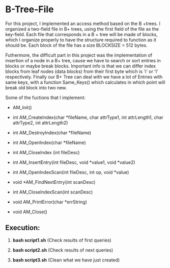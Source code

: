 # B-Tree-File
For this project, I implemented an access method based on the B +trees. I organized a two-field file in B+
trees, using the first field of the file as the key-field. Each file that corresponds
in a B + tree will be made of blocks, which I organize properly to have
the structure required to function as it should be. Each block of the file has a size
BLOCKSIZE = 512 bytes.

Futhermore, the difficult part in this project was the implementation of insertion of a node in a B+ tree, cause we have to search or sort entries in blocks or maybe break blocks. Important info is that we can differ index blocks from leaf nodes (data blocks) from their first byte which is 'i' or 'l' respectively. Finally our B+ Tree can deal with we have a lot of Entries with same keys, with a function Same_Keys() which calculates in which point will break old block into two new.

Some of the fuctions that I implement:

- AM_Init()

- int AM_CreateIndex(char *fileName, char attrType1, int attrLength1, char attrType2, int attrLength2)

- int AM_DestroyIndex(char *fileName)

- int AM_OpenIndex(char *fileName)

- int AM_CloseIndex (int fileDesc)

- int AM_InsertEntry(int fileDesc, void *value1, void *value2)

- int AM_OpenIndexScan(int fileDesc, int op, void *value)

- void *AM_FindNextEntry(int scanDesc)

- int AM_CloseIndexScan(int scanDesc)

- void AM_PrintError(char *errString)

- void AM_Close()

## Execution:
1) **bash script1.sh** (Check results of first queries)

2) **bash script2.sh** (Check results of next queries)

3) **bash script3.sh** (Clean what we have just created)

